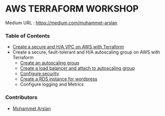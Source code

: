 # AWS TERRAFORM WORKSHOP

Medium URL : https://medium.com/muhammet-arslan

### Table of Contents

- [Create a secure and H/A VPC on AWS with Terraform](https://medium.com/muhammet-arslan/create-a-secure-and-h-a-vpc-on-aws-with-terraform-71b9b0a61151)
- Create a secure, fault-tolerant and H/A autoscaling group on AWS with Terraform
    + [Create an autoscaling group](https://medium.com/@muhammet.arslan/install-a-secure-fault-tolerant-and-h-a-wordpress-on-aws-with-terraform-2-b29d9a720aee?postPublishedType=initial)
    + [Create a load balancer and attach to autoscaling group](https://medium.com/muhammet-arslan/install-a-secure-fault-tolerant-and-h-a-wordpress-on-aws-with-terraform-3-3a15a142555e)
    + [Configure security](https://medium.com/@muhammet.arslan/install-a-secure-fault-tolerant-and-h-a-wordpress-on-aws-with-terraform-2-b29d9a720aee?postPublishedType=initial)
    + [Create a RDS instance for wordpress](https://medium.com/muhammet-arslan/install-a-secure-fault-tolerant-and-h-a-wordpress-on-aws-with-terraform-3-3a15a142555e)
    + Configure logging and Metrics

### Contributors

- [Muhammet Arslan](https://github.com/geass)


